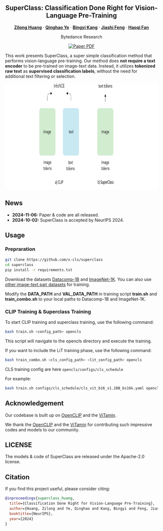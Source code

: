 <div align="center">
<h2>SuperClass: Classification Done Right for Vision-Language Pre-Training</h2>

[**Zilong Huang**](http://speedinghzl.github.io/) · [**Qinghao Ye**](https://scholar.google.com/citations?user=ZYOhaGwAAAAJ&hl=zh-CN)  ·  [**Bingyi Kang**](https://bingykang.github.io/) ·  [**Jiashi Feng**](https://sites.google.com/site/jshfeng/) · [**Haoqi Fan**](https://scholar.google.com/citations?user=76B8lrgAAAAJ&hl=en)

Bytedance Research 

<a href="https://arxiv.org/abs/2411.03313"><img src='https://img.shields.io/badge/arXiv-SuperClass-red' alt='Paper PDF'></a>


</div>

This work presents SuperClass, a super simple classification method that performs vision-language pre-training. Our method does **not require a text encoder** to be pre-trained on image-text data. Instead, it utilizes **tokenized raw text** as **supervised classification labels**, without the need for additional text filtering or selection.

<div align="center">
  <img src="assets/teaser.png" alt="teaser" style="height: 350px; width: auto;">
</div>


## News

- **2024-11-06:** Paper & code are all released.
- **2024-10-02:** SuperClass is accepted by NeurIPS 2024.


## Usage

### Prepraration

```bash
git clone https://github.com/x-cls/superclass
cd superclass
pip install -r requirements.txt
```

Download the datasets [Datacomp-1B](https://github.com/mlfoundations/datacomp) and [ImageNet-1K](https://www.image-net.org/download.php). You can also use [other image-text pair datasets](https://github.com/rom1504/img2dataset/tree/main?tab=readme-ov-file#examples) for training.

Modify the **DATA_PATH** and **VAL_DATA_PATH** in training script **train.sh** and **train_combo.sh** to your local paths to Datacomp-1B and ImageNet-1K.


### CLIP Training & Superclass Training

To start CLIP training and superclass training, use the following command:

```bash
bash train.sh <config_path> opencls
```

This script will navigate to the opencls directory and execute the training.

If you want to include the LiT training phase, use the following command:

```bash
bash train_combo.sh <cls_config_path> <lit_config_path> opencls
```

CLS training config are here `opencls/configs/cls_schedule`


For example:
```bash
bash train.sh configs/cls_schedule/cls_vit_b16_s1.28B_bs16k.yaml opencls
```





## Acknowledgement
Our codebase is built up on [OpenCLIP](https://github.com/mlfoundations/open_clip) and the [ViTamin](https://github.com/Beckschen/ViTamin).

We thank the [OpenCLIP](https://github.com/mlfoundations/open_clip) and the [ViTamin](https://github.com/Beckschen/ViTamin) for contributing such impressive codes and models to our community.


## LICENSE

The models & code of SuperClass are released under the Apache-2.0 license.


## Citation

If you find this project useful, please consider citing:

```bibtex
@inproceedings{superclass_huang,
  title={Classification Done Right for Vision-Language Pre-Training}, 
  author={Huang, Zilong and Ye, Qinghao and Kang, Bingyi and Feng, Jiashi and Fan, Haoqi},
  booktitle={NeurIPS},
  year={2024}
}
```
